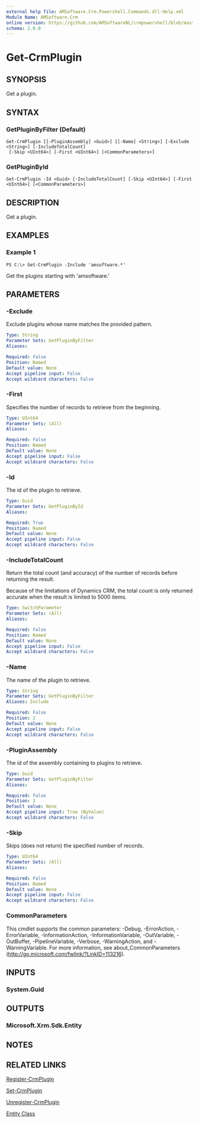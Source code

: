 ```yaml
---
external help file: AMSoftware.Crm.Powershell.Commands.dll-Help.xml
Module Name: AMSoftware.Crm
online version: https://github.com/AMSoftwareNL/crmpowershell/blob/master/docs/Get-CrmPlugin.md
schema: 2.0.0
---
```


# Get-CrmPlugin

## SYNOPSIS
Get a plugin.

## SYNTAX

### GetPluginByFilter (Default)
```
Get-CrmPlugin [[-PluginAssembly] <Guid>] [[-Name] <String>] [-Exclude <String>] [-IncludeTotalCount]
 [-Skip <UInt64>] [-First <UInt64>] [<CommonParameters>]
```

### GetPluginById
```
Get-CrmPlugin -Id <Guid> [-IncludeTotalCount] [-Skip <UInt64>] [-First <UInt64>] [<CommonParameters>]
```

## DESCRIPTION
Get a plugin.

## EXAMPLES

### Example 1
```
PS C:\> Get-CrmPlugin -Include 'amsoftware.*'
```

Get the plugins starting with 'amsoftware.'

## PARAMETERS

### -Exclude
Exclude plugins whose name matches the provided pattern.

```yaml
Type: String
Parameter Sets: GetPluginByFilter
Aliases:

Required: False
Position: Named
Default value: None
Accept pipeline input: False
Accept wildcard characters: False
```

### -First
Specifies the number of records to retrieve from the beginning.

```yaml
Type: UInt64
Parameter Sets: (All)
Aliases:

Required: False
Position: Named
Default value: None
Accept pipeline input: False
Accept wildcard characters: False
```

### -Id
The id of the plugin to retrieve.

```yaml
Type: Guid
Parameter Sets: GetPluginById
Aliases:

Required: True
Position: Named
Default value: None
Accept pipeline input: False
Accept wildcard characters: False
```

### -IncludeTotalCount
Return the total count (and accuracy) of the number of records before returning the result.

Because of the limitations of Dynamics CRM, the total count is only returned accurate when the result is limited to 5000 items.

```yaml
Type: SwitchParameter
Parameter Sets: (All)
Aliases:

Required: False
Position: Named
Default value: None
Accept pipeline input: False
Accept wildcard characters: False
```

### -Name
The name of the plugin to retrieve.

```yaml
Type: String
Parameter Sets: GetPluginByFilter
Aliases: Include

Required: False
Position: 2
Default value: None
Accept pipeline input: False
Accept wildcard characters: False
```

### -PluginAssembly
The id of the assembly containing to plugins to retrieve.

```yaml
Type: Guid
Parameter Sets: GetPluginByFilter
Aliases:

Required: False
Position: 1
Default value: None
Accept pipeline input: True (ByValue)
Accept wildcard characters: False
```

### -Skip
Skips (does not return) the specified number of records.

```yaml
Type: UInt64
Parameter Sets: (All)
Aliases:

Required: False
Position: Named
Default value: None
Accept pipeline input: False
Accept wildcard characters: False
```

### CommonParameters
This cmdlet supports the common parameters: -Debug, -ErrorAction, -ErrorVariable, -InformationAction, -InformationVariable, -OutVariable, -OutBuffer, -PipelineVariable, -Verbose, -WarningAction, and -WarningVariable. For more information, see about_CommonParameters (http://go.microsoft.com/fwlink/?LinkID=113216).

## INPUTS

### System.Guid
## OUTPUTS

### Microsoft.Xrm.Sdk.Entity
## NOTES

## RELATED LINKS

[Register-CrmPlugin](Register-CrmPlugin.md)

[Set-CrmPlugin](Set-CrmPlugin.md)

[Unregister-CrmPlugin](Unregister-CrmPlugin.md)

[Entity Class](https://msdn.microsoft.com/library/microsoft.xrm.sdk.entity.aspx)
